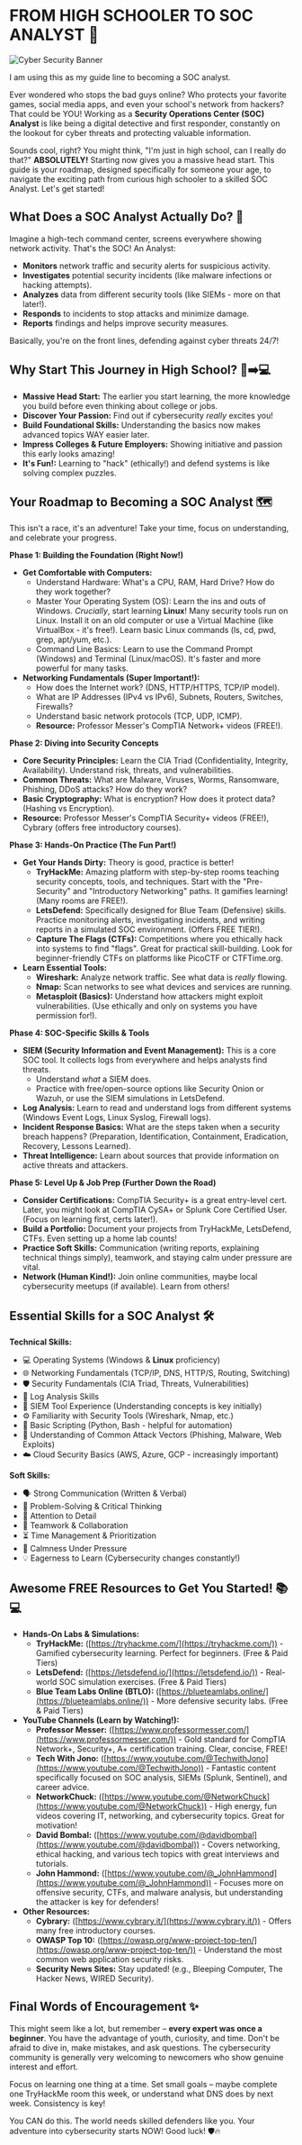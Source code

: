 # FROM HIGH SCHOOLER TO SOC ANALYST 🚀

![Cyber Security Banner](https://onapsis.com/wp-content/uploads/blog-banner-ransomware.png)

I am using this as my guide line to becoming a SOC analyst.

Ever wondered who stops the bad guys online? Who protects your favorite games, social media apps, and even your school's network from hackers? That could be YOU! Working as a **Security Operations Center (SOC) Analyst** is like being a digital detective and first responder, constantly on the lookout for cyber threats and protecting valuable information.

Sounds cool, right? You might think, "I'm just in high school, can I really do that?" **ABSOLUTELY!** Starting now gives you a massive head start. This guide is your roadmap, designed specifically for someone your age, to navigate the exciting path from curious high schooler to a skilled SOC Analyst. Let's get started!

## What Does a SOC Analyst Actually Do? 🤔

Imagine a high-tech command center, screens everywhere showing network activity. That's the SOC! An Analyst:

*   **Monitors** network traffic and security alerts for suspicious activity.
*   **Investigates** potential security incidents (like malware infections or hacking attempts).
*   **Analyzes** data from different security tools (like SIEMs - more on that later!).
*   **Responds** to incidents to stop attacks and minimize damage.
*   **Reports** findings and helps improve security measures.

Basically, you're on the front lines, defending against cyber threats 24/7!

## Why Start This Journey in High School? 🏫➡️💻

*   **Massive Head Start:** The earlier you start learning, the more knowledge you build before even thinking about college or jobs.
*   **Discover Your Passion:** Find out if cybersecurity *really* excites you!
*   **Build Foundational Skills:** Understanding the basics now makes advanced topics WAY easier later.
*   **Impress Colleges & Future Employers:** Showing initiative and passion this early looks amazing!
*   **It's Fun!:** Learning to "hack" (ethically!) and defend systems is like solving complex puzzles.

## Your Roadmap to Becoming a SOC Analyst 🗺️

This isn't a race, it's an adventure! Take your time, focus on understanding, and celebrate your progress.

**Phase 1: Building the Foundation (Right Now!)**

*   **Get Comfortable with Computers:**
    *   Understand Hardware: What's a CPU, RAM, Hard Drive? How do they work together?
    *   Master Your Operating System (OS): Learn the ins and outs of Windows. *Crucially*, start learning **Linux**! Many security tools run on Linux. Install it on an old computer or use a Virtual Machine (like VirtualBox - it's free!). Learn basic Linux commands (ls, cd, pwd, grep, apt/yum, etc.).
    *   Command Line Basics: Learn to use the Command Prompt (Windows) and Terminal (Linux/macOS). It's faster and more powerful for many tasks.
*   **Networking Fundamentals (Super Important!):**
    *   How does the Internet work? (DNS, HTTP/HTTPS, TCP/IP model).
    *   What are IP Addresses (IPv4 vs IPv6), Subnets, Routers, Switches, Firewalls?
    *   Understand basic network protocols (TCP, UDP, ICMP).
    *   **Resource:** Professor Messer's CompTIA Network+ videos (FREE!).

**Phase 2: Diving into Security Concepts**

*   **Core Security Principles:** Learn the CIA Triad (Confidentiality, Integrity, Availability). Understand risk, threats, and vulnerabilities.
*   **Common Threats:** What are Malware, Viruses, Worms, Ransomware, Phishing, DDoS attacks? How do they work?
*   **Basic Cryptography:** What is encryption? How does it protect data? (Hashing vs Encryption).
*   **Resource:** Professor Messer's CompTIA Security+ videos (FREE!), Cybrary (offers free introductory courses).

**Phase 3: Hands-On Practice (The Fun Part!)**

*   **Get Your Hands Dirty:** Theory is good, practice is better!
    *   **TryHackMe:** Amazing platform with step-by-step rooms teaching security concepts, tools, and techniques. Start with the "Pre-Security" and "Introductory Networking" paths. It gamifies learning! (Many rooms are FREE!).
    *   **LetsDefend:** Specifically designed for Blue Team (Defensive) skills. Practice monitoring alerts, investigating incidents, and writing reports in a simulated SOC environment. (Offers FREE TIER!).
    *   **Capture The Flags (CTFs):** Competitions where you ethically hack into systems to find "flags". Great for practical skill-building. Look for beginner-friendly CTFs on platforms like PicoCTF or CTFTime.org.
*   **Learn Essential Tools:**
    *   **Wireshark:** Analyze network traffic. See what data is *really* flowing.
    *   **Nmap:** Scan networks to see what devices and services are running.
    *   **Metasploit (Basics):** Understand how attackers might exploit vulnerabilities. (Use ethically and only on systems you have permission for!).

**Phase 4: SOC-Specific Skills & Tools**

*   **SIEM (Security Information and Event Management):** This is a core SOC tool. It collects logs from everywhere and helps analysts find threats.
    *   Understand *what* a SIEM does.
    *   Practice with free/open-source options like Security Onion or Wazuh, or use the SIEM simulations in LetsDefend.
*   **Log Analysis:** Learn to read and understand logs from different systems (Windows Event Logs, Linux Syslog, Firewall logs).
*   **Incident Response Basics:** What are the steps taken when a security breach happens? (Preparation, Identification, Containment, Eradication, Recovery, Lessons Learned).
*   **Threat Intelligence:** Learn about sources that provide information on active threats and attackers.

**Phase 5: Level Up & Job Prep (Further Down the Road)**

*   **Consider Certifications:** CompTIA Security+ is a great entry-level cert. Later, you might look at CompTIA CySA+ or Splunk Core Certified User. (Focus on learning first, certs later!).
*   **Build a Portfolio:** Document your projects from TryHackMe, LetsDefend, CTFs. Even setting up a home lab counts!
*   **Practice Soft Skills:** Communication (writing reports, explaining technical things simply), teamwork, and staying calm under pressure are vital.
*   **Network (Human Kind!):** Join online communities, maybe local cybersecurity meetups (if available). Learn from others!

## Essential Skills for a SOC Analyst 🛠️

**Technical Skills:**

*   💻 Operating Systems (Windows & **Linux** proficiency)
*   🌐 Networking Fundamentals (TCP/IP, DNS, HTTP/S, Routing, Switching)
*   🛡️ Security Fundamentals (CIA Triad, Threats, Vulnerabilities)
*   🔎 Log Analysis Skills
*   🚨 SIEM Tool Experience (Understanding concepts is key initially)
*   ⚙️ Familiarity with Security Tools (Wireshark, Nmap, etc.)
*   🐍 Basic Scripting (Python, Bash - helpful for automation)
*   🧠 Understanding of Common Attack Vectors (Phishing, Malware, Web Exploits)
*   ☁️ Cloud Security Basics (AWS, Azure, GCP - increasingly important)

**Soft Skills:**

*   🗣️ Strong Communication (Written & Verbal)
*   🧩 Problem-Solving & Critical Thinking
*   🧐 Attention to Detail
*   🤝 Teamwork & Collaboration
*   ⏳ Time Management & Prioritization
*   🧘 Calmness Under Pressure
*   💡 Eagerness to Learn (Cybersecurity changes constantly!)

## Awesome FREE Resources to Get You Started! 📚💻

*   **Hands-On Labs & Simulations:**
    *   **TryHackMe:** ([https://tryhackme.com/](https://tryhackme.com/)) - Gamified cybersecurity learning. Perfect for beginners. (Free & Paid Tiers)
    *   **LetsDefend:** ([https://letsdefend.io/](https://letsdefend.io/)) - Real-world SOC simulation exercises. (Free & Paid Tiers)
    *   **Blue Team Labs Online (BTLO):** ([https://blueteamlabs.online/](https://blueteamlabs.online/)) - More defensive security labs. (Free & Paid Tiers)
*   **YouTube Channels (Learn by Watching!):**
    *   **Professor Messer:** ([https://www.professormesser.com/](https://www.professormesser.com/)) - Gold standard for CompTIA Network+, Security+, A+ certification training. Clear, concise, FREE!
    *   **Tech With Jono:** ([https://www.youtube.com/@TechwithJono](https://www.youtube.com/@TechwithJono)) - Fantastic content specifically focused on SOC analysis, SIEMs (Splunk, Sentinel), and career advice.
    *   **NetworkChuck:** ([https://www.youtube.com/@NetworkChuck](https://www.youtube.com/@NetworkChuck)) - High energy, fun videos covering IT, networking, and cybersecurity topics. Great for motivation!
    *   **David Bombal:** ([https://www.youtube.com/@davidbombal](https://www.youtube.com/@davidbombal)) - Covers networking, ethical hacking, and various tech topics with great interviews and tutorials.
    *   **John Hammond:** ([https://www.youtube.com/@_JohnHammond](https://www.youtube.com/@_JohnHammond)) - Focuses more on offensive security, CTFs, and malware analysis, but understanding the attacker is key for defenders!
*   **Other Resources:**
    *   **Cybrary:** ([https://www.cybrary.it/](https://www.cybrary.it/)) - Offers many free introductory courses.
    *   **OWASP Top 10:** ([https://owasp.org/www-project-top-ten/](https://owasp.org/www-project-top-ten/)) - Understand the most common web application security risks.
    *   **Security News Sites:** Stay updated! (e.g., Bleeping Computer, The Hacker News, WIRED Security).

## Final Words of Encouragement ✨

This might seem like a lot, but remember – **every expert was once a beginner**. You have the advantage of youth, curiosity, and time. Don't be afraid to dive in, make mistakes, and ask questions. The cybersecurity community is generally very welcoming to newcomers who show genuine interest and effort.

Focus on learning one thing at a time. Set small goals – maybe complete one TryHackMe room this week, or understand what DNS does by next week. Consistency is key!

You CAN do this. The world needs skilled defenders like you. Your adventure into cybersecurity starts NOW! Good luck! 🛡️🔥
